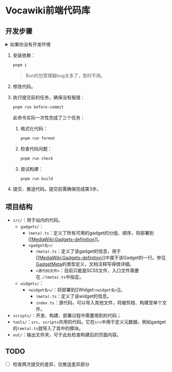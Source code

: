 # Vocawiki前端代码库

## 开发步骤

<details>

<summary>如果你没有开发环境</summary>

> 以下教程面向的是纯小白，如果你有不同见解，按你的方法做既可。

1. [安装Git](https://git-scm.com/downloads)。如果你不使用Git Bash，你需要将可执行文件`git`加入PATH环境变量。

2. [安装Node.js](https://nodejs.org/zh-cn/download)。

   > Windows用户注意不要被上面的Docker唬住了，下载下面的“Windows 安装程序(.msi)”或“独立文件(.zip)”（后者需要手动设置PATH环境变量）。

3. [安装Visual Studio Code](https://code.visualstudio.com/Download)。

4. 克隆仓库：

   ```sh
   git clone https://github.com/Vocawiki/wiki-frontend.git vocawiki-frontend
   ```

   或使用可视化工具克隆，如Visual Studio Code、GitHub Desktop。

5. 安装包管理器pnpm。在项目根目录运行：

   ```sh
   corepack install
   ```

</details>

1. 安装依赖：

   ```sh
   pnpm i
   ```

   > Bun的包管理器bug太多了，暂时不用。

2. 修改代码。
3. 执行提交前的任务，确保没有报错：

   ```sh
   pnpm run before-commit
   ```

   此命令实际一次性完成了三个任务：
   1. 格式化代码：

      ```sh
      pnpm run format
      ```

   2. 检查代码问题：

      ```sh
      pnpm run check
      ```

   3. 尝试构建：

      ```sh
      pnpm run build
      ```

4. 提交、推送代码。提交前需确保完成第3步。

## 项目结构

- `src/`：用于站内的代码。
  - `gadgets/`：
    - `(meta).ts`：定义了所有可用的gadget的分组、顺序，将部署到\[\[[MediaWiki:Gadgets-definition](https://voca.wiki/index.php?title=MediaWiki:Gadgets-definition)\]\]。
    - `<gadget名>/`
      - `(meta).ts`：定义了该gadget的信息，用于\[\[[MediaWiki:Gadgets-definition](https://voca.wiki/index.php?title=MediaWiki:Gadgets-definition)\]\]中属于该Gadget的一行。参见[GadgetMeta](tools\gadget\types.ts)的类型定义，文档注释写得很详细。
      - `<源代码文件>`：目前只能是SCSS文件，入口文件需要在`./(meta).ts`中指定。
  - `widgets/`：
    - `<widget名>/`：将部署到\[\[Widget:`<widget名>`\]\]。
      - `(meta).ts`：定义了该widget的信息。
      - `index.ts`：源代码，可以导入其他文件，将被剪枝、构建至单个文件。
- `scripts/`：开发、构建、部署过程中需要用到的代码；
- `tools/`：`src`、`scripts`共用的代码。它在`src`中用于定义元数据，例如gadget的`(meta).ts`就导入了其中的模块。
- `out/`：输出文件夹，可于此处检查构建后的页面内容。

## TODO

- [ ] 检查两次提交的差异，仅推送差异部分
